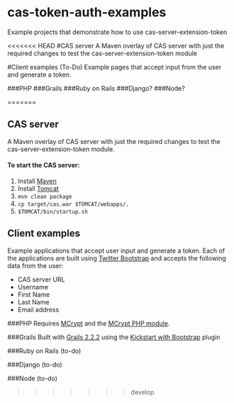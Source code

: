 cas-token-auth-examples
=======================

Example projects that demonstrate how to use cas-server-extension-token


<<<<<<< HEAD
#CAS server
A Maven overlay of CAS server with just the required changes to test the cas-server-extension-token module


#Client examples (To-Do)
Example pages that accept input from the user and generate a token.

###PHP
###Grails
###Ruby on Rails
###Django?
###Node?

=======
## CAS server
A Maven overlay of CAS server with just the required changes to test the cas-server-extension-token module.

#### To start the CAS server:
1. Install [Maven](http://maven.apache.org)
2. Install [Tomcat](http://tomcat.apache.org) 
3. `mvn clean package`
4. `cp target/cas.war $TOMCAT/webapps/.`
5. `$TOMCAT/bin/startup.sh`


## Client examples
Example applications that accept user input and generate a token.  Each of the applications are built using [Twitter Bootstrap](http://twitter.github.io/bootstrap/) and accepts the following data from the user:

* CAS server URL
* Username
* First Name
* Last Name
* Email address

###PHP
Requires [MCrypt](http://mcrypt.sourceforge.net/) and the [MCrypt PHP module](http://php.net/manual/en/book.mcrypt.php).

###Grails
Built with [Grails 2.2.2](http://grails.org) using the [Kickstart with Bootstrap](http://grails.org/plugin/kickstart-with-bootstrap) plugin

###Ruby on Rails (to-do)

###Django (to-do)

###Node (to-do)
>>>>>>> develop
